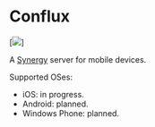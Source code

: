 Conflux 
=======

[![](https://travis-ci.org/dpereira/conflux.svg?branch=master)]

A [Synergy](http://synergy-project.org/) server for mobile devices.

Supported OSes:

 - iOS: in progress.
 - Android: planned.
 - Windows Phone: planned.
